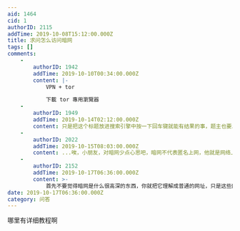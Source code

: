 ```yaml
---
aid: 1464
cid: 1
authorID: 2115
addTime: 2019-10-08T15:12:00.000Z
title: 求问怎么访问暗网
tags: []
comments:
    -
        authorID: 1942
        addTime: 2019-10-10T00:34:00.000Z
        content: |-
            VPN + tor

            下載 tor 專用瀏覽器
    -
        authorID: 1949
        addTime: 2019-10-14T02:12:00.000Z
        content: 只是把这个标题放进搜索引擎中按一下回车键就能有结果的事，题主也要发个贴？
    -
        authorID: 2022
        addTime: 2019-10-15T08:03:00.000Z
        content: ...唉，小朋友，对暗网少点心思吧，暗网不代表匿名上网，他就是网络上匿名的有害信息，需要绝对避开阳光而已。毒品、枪支、等等，这样的东西
    -
        authorID: 2152
        addTime: 2019-10-17T06:36:00.000Z
        content: >-
            首先不要觉得暗网是什么很高深的东西，你就把它理解成普通的网址，只是这些网址无法在正常的搜索引擎搜索到，其次访问暗网最重要的是你要有网址的来源，暗网的网址不像www.baidu.com这些网址一样清晰可见，所以没有网址，访问暗网也毫无意义。最后说一句，暗网少接触，里面涉及的东西都是比较黑暗的
date: 2019-10-17T06:36:00.000Z
category: 问答
---
```


哪里有详细教程啊
